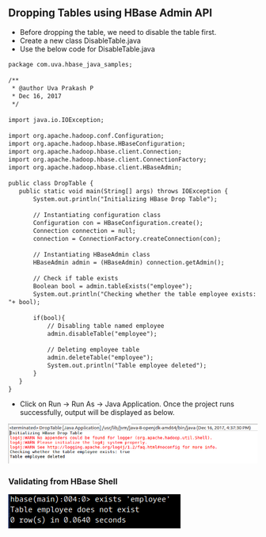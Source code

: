 ## Dropping Tables using HBase Admin API

* Before dropping the table, we need to disable the table first.
* Create a new class DisableTable.java
* Use the below code for DisableTable.java

```
package com.uva.hbase_java_samples;

/**
 * @author Uva Prakash P
 * Dec 16, 2017
 */

import java.io.IOException;

import org.apache.hadoop.conf.Configuration;
import org.apache.hadoop.hbase.HBaseConfiguration;
import org.apache.hadoop.hbase.client.Connection;
import org.apache.hadoop.hbase.client.ConnectionFactory;
import org.apache.hadoop.hbase.client.HBaseAdmin;

public class DropTable {
   public static void main(String[] args) throws IOException {
       System.out.println("Initializing HBase Drop Table");

       // Instantiating configuration class
       Configuration con = HBaseConfiguration.create();
       Connection connection = null;
       connection = ConnectionFactory.createConnection(con);

       // Instantiating HBaseAdmin class
       HBaseAdmin admin = (HBaseAdmin) connection.getAdmin();

       // Check if table exists
       Boolean bool = admin.tableExists("employee");
       System.out.println("Checking whether the table employee exists: "+ bool);

       if(bool){
           // Disabling table named employee
           admin.disableTable("employee");

           // Deleting employee table
           admin.deleteTable("employee");
           System.out.println("Table employee deleted");
       }
   }
}
```

* Click on Run -&gt; Run As -&gt; Java Application. Once the project runs successfully, output will be displayed as below.

![](/assets/Drop_Table_Eclipse.png)

### Validating from HBase Shell

![](/assets/drop_table_hbase.png)



